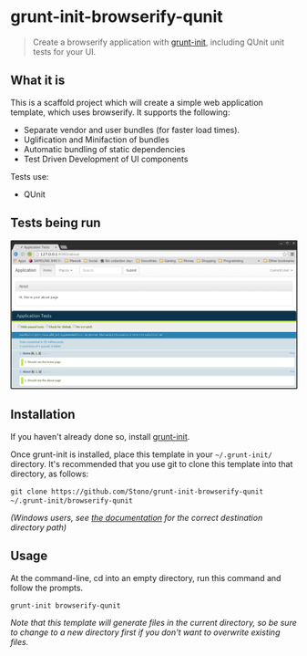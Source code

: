 # grunt-init-browserify-qunit

> Create a browserify application with [grunt-init][], including QUnit unit tests for your UI.

[grunt-init]: http://gruntjs.com/project-scaffolding

## What it is
This is a scaffold project which will create a simple web application template, which uses browserify.
It supports the following:
  - Separate vendor and user bundles (for faster load times).
  - Uglification and Minifaction of bundles
  - Automatic bundling of static dependencies
  - Test Driven Development of UI components

Tests use:
  - QUnit

## Tests being run
![QUnit Tests](/screenshots/test.png?raw=true "QUnit")

## Installation
If you haven't already done so, install [grunt-init][].

Once grunt-init is installed, place this template in your `~/.grunt-init/` directory. It's recommended that you use git to clone this template into that directory, as follows:

```
git clone https://github.com/Stono/grunt-init-browserify-qunit ~/.grunt-init/browserify-qunit
```

_(Windows users, see [the documentation][grunt-init] for the correct destination directory path)_

## Usage

At the command-line, cd into an empty directory, run this command and follow the prompts.

```
grunt-init browserify-qunit
```

_Note that this template will generate files in the current directory, so be sure to change to a new directory first if you don't want to overwrite existing files._

